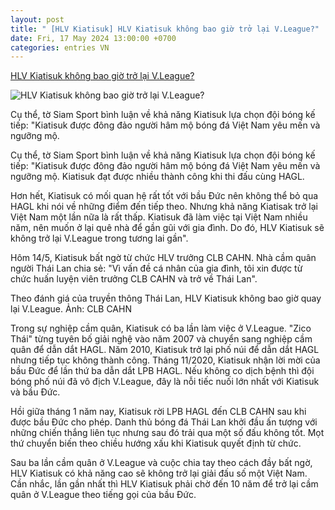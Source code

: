 ```yaml
---
layout: post
title: " [HLV Kiatisuk] HLV Kiatisuk không bao giờ trở lại V.League?"
date: Fri, 17 May 2024 13:00:00 +0700
categories: entries VN
---
```

[HLV Kiatisuk không bao giờ trở lại V.League?](https://www.saostar.vn/sao-sport/hlv-kiatisuk-khong-bao-gio-tro-lai-v-league-202405170927109233.html)

![HLV Kiatisuk không bao giờ trở lại V.League?](https://ss-images.saostar.vn/fb1200png_2/2024/5/17/pc/1715912830924/iex9d6l8mm1-y46saa6eea2-p5rlis9wga3.jpg/fbsscover.png)

Cụ thể, tờ Siam Sport bình luận về khả năng Kiatisuk lựa chọn đội bóng kế tiếp: "Kiatisuk được đông đảo người hâm mộ bóng đá Việt Nam yêu mến và ngưỡng mộ.

Cụ thể, tờ Siam Sport bình luận về khả năng Kiatisuk lựa chọn đội bóng kế tiếp: "Kiatisuk được đông đảo người hâm mộ bóng đá Việt Nam yêu mến và ngưỡng mộ. Kiatisuk đạt được nhiều thành công khi thi đấu cùng HAGL.

Hơn hết, Kiatisuk có mối quan hệ rất tốt với bầu Đức nên không thể bỏ qua HAGL khi nói về những điểm đến tiếp theo. Nhưng khả năng Kiatisak trở lại Việt Nam một lần nữa là rất thấp. Kiatisuk đã làm việc tại Việt Nam nhiều năm, nên muốn ở lại quê nhà để gần gũi với gia đình. Do đó, HLV Kiatisuk sẽ không trở lại V.League trong tương lai gần".

Hôm 14/5, Kiatisuk bất ngờ từ chức HLV trưởng CLB CAHN. Nhà cầm quân người Thái Lan chia sẻ: "Vì vấn đề cá nhân của gia đình, tôi xin được từ chức huấn luyện viên trưởng CLB CAHN và trở về Thái Lan".

Theo đánh giá của truyền thông Thái Lan, HLV Kiatisuk không bao giờ quay lại V.League. Ảnh: CLB CAHN

Trong sự nghiệp cầm quân, Kiatisuk có ba lần làm việc ở V.League. "Zico Thái" từng tuyên bố giải nghệ vào năm 2007 và chuyển sang nghiệp cầm quân để dẫn dắt HAGL. Năm 2010, Kiatisuk trở lại phố núi để dẫn dắt HAGL nhưng tiếp tục không thành công. Tháng 11/2020, Kiatisuk nhận lời mời của bầu Đức để lần thứ ba dẫn dắt LPB HAGL. Nếu không co dịch bệnh thì đội bóng phố núi đã vô địch V.League, đây là nỗi tiếc nuối lớn nhất với Kiatisuk và bầu Đức.

Hồi giữa tháng 1 năm nay, Kiatisuk rời LPB HAGL đến CLB CAHN sau khi được bầu Đức cho phép. Danh thủ bóng đá Thái Lan khởi đầu ấn tượng với những chiến thắng liên tục nhưng sau đó trải qua một số đấu không tốt. Mọt thứ chuyển biến theo chiều hướng xấu khi Kiatisuk quyết định từ chức.

Sau ba lần cầm quân ở V.League và cuộc chia tay theo cách đầy bất ngờ, HLV Kiatisuk có khả năng cao sẽ không trở lại giải đấu số một Việt Nam. Cần nhắc, lần gần nhất thì HLV Kiatisuk phải chờ đến 10 năm để trở lại cầm quân ở V.League theo tiếng gọi của bầu Đức.

